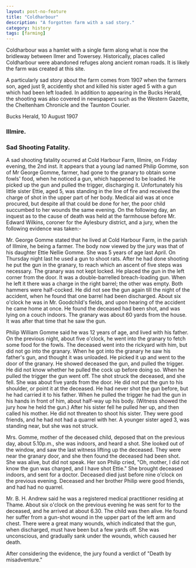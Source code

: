 ```yaml
---
layout: post-no-feature
title: "Coldharbour"
description: "A forgotten farm with a sad story."
category: history
tags: [farming]
---
```


Coldharbour was a hamlet with a single farm along what is now the bridleway between Ilmer and Towersey. Historically, places called Coldharbour were abandoned refuges along ancient roman roads. It is likely the farm was created at this site.

A particularly sad story about the farm comes from 1907 when the farmers son, aged just 9, accidently shot and killed his sister aged 5 with a gun which had been left loaded. In addition to appearing in the Bucks Herald, the shooting was also covered in newspapers such as the Western Gazette, the Cheltenham Chronicle and the Taunton Courier.

Bucks Herald, 10 August 1907

### Illmire.
### Sad Shooting Fatality.

A sad shooting fatality ocurred at Cold Harbour Farm, Illmire, on Friday evening, the 2nd inst. It appears that a young lad named Philip Gomme, son of Mr George Gomme, farmer, had gone to the granary to obtain some fowls' food, when he noticed a gun, which happened to be loaded. He picked up the gun and pulled the trigger, discharging it. Unfortunately his little sister Ettie, aged 5, was standing in the line of fire and received the charge of shot in the upper part of her body. Medical aid was at once procured, but despite all that could be done for her, the poor child succumbed to her wounds the same evening.
On the following day, an inquest as to the cause of death was held at the farmhouse before Mr. Edward Wilkins, coroner for the Aylesbury district, and a jury, when the following evidence was taken:-

Mr. George Gomme stated that he lived at Cold Harbour Farm, in the parish of Illmire, he being a farmer. The body now viewed by the jury was that of his daughter Ettie Nellie Gomme. She was 5 years of age last April. On Thursday night last he used a gun to shoot rats. After he had done shooting he put the gun in the granary, to reach which an ascent of five steps was necessary. The granary was not kept locked. He placed the gun in the left corner from the door. It was a double-barrelled breach-loading gun. When he left it there was a charge in the right barrel; the other was empty. Both hammers were half-cocked. He did not see the gun again till the night of the accident, when he found that one barrel had been discharged. About six o'clock he was in Mr. Goodchild's fields, and upon hearing of the accident he came home at once. He found the deceased had been shot, and was lying on a couch indoors. The granary was about 60 yards from the house. It was after that time that he saw the gun.

Philip William Gomme said he was 12 years of age, and lived with his father. On the previous night, about five o'clock, he went into the granary to fetch some food for the fowls. The deceased went into the rickyard with him, but did not go into the granary. When he got into the granary he saw his father's gun, and thought it was unloaded. He picked it up and went to the door of the granary. He showed deceased the gun, and pulled the trigger. He did not know whether he pulled the cock up before doing so. When he pulled the trigger the gun went off. The shot struck the deceased, and she fell. She was about five yards from the door.  He did not put the gun to his shoulder, or point it at the deceased. He had never shot the gun before, but he had carried it to his father. When he pulled the trigger he had the gun in his hands in front of him, about half-way up his body. (Witness showed the jury how he held the gun.) After his sister fell he pulled her up, and then called his mother. He did not threaten to shoot his sister. They were good friends, and he had not had a quarrel with her. A younger sister aged 3, was standing near, but she was not struck.

Mrs. Gomme, mother of the deceased child, deposed that on the previous day, about 5.10p.m., she was indoors, and heard a shot. She looked out of the window, and saw the last witness lifting up the deceased. They were near the granary door, and she then found the deceased had been shot. She was alive, but did not speak. Her son Philip cried, "Oh, mother, I did not know the gun was charged, and I have shot Ettie." She brought deceased indoors, and sent for a doctor. Deceased died just before nine o'clock on the previous evening. Deceased and her brother Philip were good friends, and had had no quarrel.

Mr. B. H. Andrew said he was a registered medical practitioner residing at Thame. About six o'clock on the previous evening he was sent for to the deceased, and he arrived at about 6.30. The child was then alive. He found her suffer from a gun-shot wound in the upper part of the left arm and chest. There were a great many wounds, which indicated that the gun, when discharged, must have been but a few yards off. She was unconscious, and gradually sank under the wounds, which caused her death. 

After considering the evidence, the jury found a verdict of "Death by misadventure."
